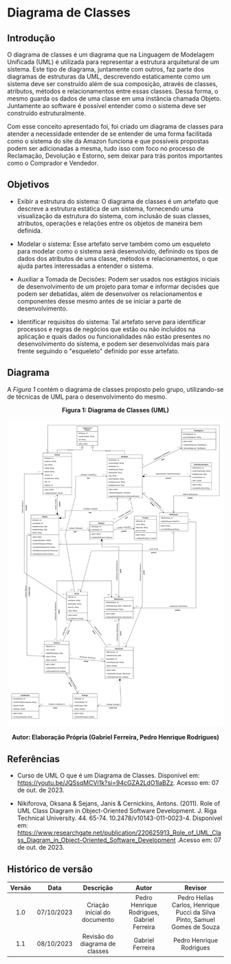 # Diagrama de Classes

## Introdução

O diagrama de classes é um diagrama que na Linguagem de Modelagem Unificada (UML) é utilizada para representar a estrutura arquitetural de um sistema. Este tipo de diagrama, juntamente com outros, faz parte dos diagramas de estruturas da UML, descrevendo estaticamente como um sistema deve ser construído além de sua composição, através de classes, atributos, métodos e relacionamentos entre essas classes. Dessa forma, o mesmo guarda os dados de uma classe em uma instância chamada Objeto. Juntamente ao software é possível entender como o sistema deve ser construído estruturalmente.


Com esse conceito apresentado foi, foi criado um diagrama de classes para atender a necessidade entender de se entender de uma forma facilitada como o sistema do site da Amazon funciona e que possíveis propostas podem ser adicionadas a mesma, tudo isso com foco no processo de Reclamação, Devolução e Estorno, sem deixar para trás pontos importantes como o Comprador e Vendedor.   

## Objetivos

- Exibir a estrutura do sistema: O diagrama de classes é um artefato que descreve a estrutura estática de um sistema, fornecendo uma visualização da estrutura do sistema, com inclusão de suas classes, atributos, operações e relações entre os objetos de maneira bem definida.

- Modelar o sistema: Esse artefato serve também como um esqueleto para modelar como o sistema será desenvolvido, definindo os tipos de dados dos atributos de uma classe, métodos e relacionamentos, o que ajuda partes interessadas a entender o sistema.    

- Auxiliar a Tomada de Decisões: Podem ser usados nos estágios iniciais de desenvolvimento de um projeto para tomar e informar decisões que podem ser debatidas, além de desenvolver os relacionamentos e componentes desse mesmo antes de se iniciar a parte de desenvolvimento.

- Identificar requisitos do sistema: Tal artefato serve para identificar processos e regras de negócios que estão ou não incluídos na aplicação e quais dados ou funcionalidades não estão presentes no desenvolvimento do sistema, e podem ser desenvolvidas mais para frente seguindo o "esqueleto" definido por esse artefato.

## Diagrama

A <i>Figura 1</i> contém o diagrama de classes proposto pelo grupo, utilizando-se de técnicas de UML para o desenvolvimento do mesmo.

<div style="text-align: center">
<figcaption style="text-align: center">
    <b>Figura 1: Diagrama de Classes (UML)</b>
</figcaption>

![Diagrama de Classes](../../assets/diagramas/classes.png)

</div>
<figcaption style="text-align: center">
   <b>Autor: Elaboração Própria (Gabriel Ferreira, Pedro Henrique Rodrigues)</b>
</figcaption>

## Referências

- Curso de UML O que é um Diagrama de Classes. Disponível em: <https://youtu.be/JQSsqMCVi1k?si=94cGZA2LdO1laBZz>. Acesso em: 07 de out. de 2023.

- Nikiforova, Oksana & Sejans, Janis & Cernickins, Antons. (2011). Role of UML Class Diagram in Object-Oriented Software Development. J. Riga Technical University. 44. 65-74. 10.2478/v10143-011-0023-4. Disponível em: <https://www.researchgate.net/publication/220625913_Role_of_UML_Class_Diagram_in_Object-Oriented_Software_Development> .Acesso em: 07 de out. de 2023.


## Histórico de versão

| Versão |    Data    |          Descrição           |                            Autor                            |                                  Revisor                                  |
| :----: | :--------: | :--------------------------: | :---------------------------------------------------------: | :-----------------------------------------------------------------------: |
|  1.0   | 07/10/2023 | Criação inicial do documento | Pedro Henrique Rodrigues, Gabriel Ferreira | Pedro Helias Carlos, Henrique Pucci da Silva Pinto, Samuel Gomes de Souza |
|  1.1   | 08/10/2023 | Revisão do diagrama de classes | Gabriel Ferreira | Pedro Henrique Rodrigues |
